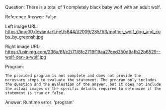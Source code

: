 Question: There is a total of 1 completely black baby wolf with an adult wolf.

Reference Answer: False

Left image URL: https://img00.deviantart.net/5844/i/2009/285/1/3/mother_wolf_dog_and_cubs_by_greensh.jpg

Right image URL: https://i.pinimg.com/236x/8f/c2/71/8fc2719f19aa27eed250d9afb22b6529--wolf-den-a-wolf.jpg

Program:

```
The provided program is not complete and does not provide the necessary steps to evaluate the statement. The program only includes the question and the evaluation of the answer, but it does not include the actual images or the specific details required to determine if the statement is true or false.
```
Answer: Runtime error: 'program'

